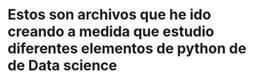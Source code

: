 # Estos son archivos que he ido creando a medida que estudio diferentes elementos de python de de Data science

